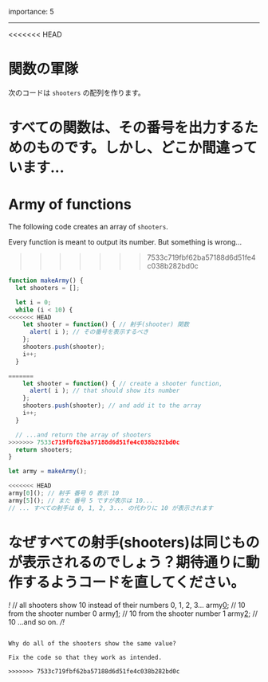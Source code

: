 importance: 5

---

<<<<<<< HEAD
# 関数の軍隊

次のコードは `shooters` の配列を作ります。

すべての関数は、その番号を出力するためのものです。しかし、どこか間違っています...
=======
# Army of functions

The following code creates an array of `shooters`.

Every function is meant to output its number. But something is wrong...
>>>>>>> 7533c719fbf62ba57188d6d51fe4c038b282bd0c

```js run
function makeArmy() {
  let shooters = [];

  let i = 0;
  while (i < 10) {
<<<<<<< HEAD
    let shooter = function() { // 射手(shooter) 関数
      alert( i ); // その番号を表示するべき
    };
    shooters.push(shooter);
    i++;
  }

=======
    let shooter = function() { // create a shooter function,
      alert( i ); // that should show its number
    };
    shooters.push(shooter); // and add it to the array
    i++;
  }

  // ...and return the array of shooters
>>>>>>> 7533c719fbf62ba57188d6d51fe4c038b282bd0c
  return shooters;
}

let army = makeArmy();

<<<<<<< HEAD
army[0](); // 射手 番号 0 表示 10
army[5](); // また 番号 5 ですが表示は 10...
// ... すべての射手は 0, 1, 2, 3... の代わりに 10 が表示されます
```

なぜすべての射手(shooters)は同じものが表示されるのでしょう？期待通りに動作するようコードを直してください。
=======
*!*
// all shooters show 10 instead of their numbers 0, 1, 2, 3...
army[0](); // 10 from the shooter number 0
army[1](); // 10 from the shooter number 1
army[2](); // 10 ...and so on.
*/!*
```

Why do all of the shooters show the same value? 

Fix the code so that they work as intended.

>>>>>>> 7533c719fbf62ba57188d6d51fe4c038b282bd0c
